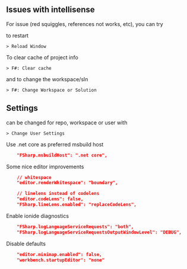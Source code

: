 
## Issues with intellisense

For issue (red squiggles, references not works, etc), you can try

to restart

```
> Reload Window
```

To clear cache of project info

```
> F#: Clear cache
```

and to change the workspace/sln

```
> F#: Change Workspace or Solution
```

## Settings

can be changed for repo, workspace or user with

```
> Change User Settings
```

Use .net core as preferred msbuild host

```json
    "FSharp.msbuildHost": ".net core",
```

Some nice editor improvements

```json
    // whitespace
    "editor.renderWhitespace": "boundary",

    // linelens instead of codelens
    "editor.codeLens": false,
    "FSharp.lineLens.enabled": "replaceCodeLens",
```

Enable ionide diagnostics

```json
    "FSharp.logLanguageServiceRequests": "both",
    "FSharp.logLanguageServiceRequestsOutputWindowLevel": "DEBUG",
```

Disable defaults

```json
    "editor.minimap.enabled": false,
    "workbench.startupEditor": "none"
```
